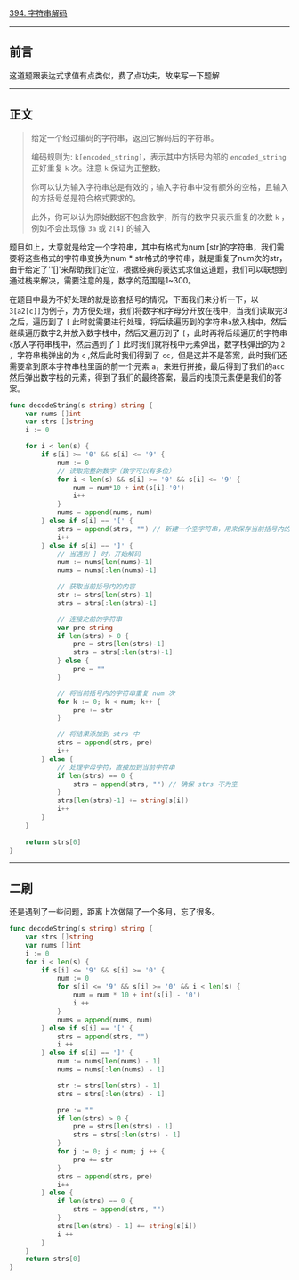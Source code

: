 [394. 字符串解码](https://leetcode.cn/problems/decode-string/)

----

## 前言

这道题跟表达式求值有点类似，费了点功夫，故来写一下题解

----

## 正文

>给定一个经过编码的字符串，返回它解码后的字符串。
>
>编码规则为: `k[encoded_string]`，表示其中方括号内部的 `encoded_string` 正好重复 `k` 次。注意 `k` 保证为正整数。
>
>你可以认为输入字符串总是有效的；输入字符串中没有额外的空格，且输入的方括号总是符合格式要求的。
>
>此外，你可以认为原始数据不包含数字，所有的数字只表示重复的次数 `k` ，例如不会出现像 `3a` 或 `2[4]` 的输入

题目如上，大意就是给定一个字符串，其中有格式为num [str]的字符串，我们需要将这些格式的字符串变换为num * str格式的字符串，就是重复了num次的str，由于给定了''[]'来帮助我们定位，根据经典的表达式求值这道题，我们可以联想到通过栈来解决，需要注意的是，数字的范围是1~300。

在题目中最为不好处理的就是嵌套括号的情况，下面我们来分析一下，以`3[a2[c]]`为例子，为方便处理，我们将数字和字母分开放在栈中，当我们读取完3之后，遍历到了 `[` 此时就需要进行处理，将后续遍历到的字符串`a`放入栈中，然后继续遍历数字2,并放入数字栈中，然后又遍历到了 `[`，此时再将后续遍历的字符串 `c`放入字符串栈中，然后遇到了 `]` 此时我们就将栈中元素弹出，数字栈弹出的为 `2` ，字符串栈弹出的为 `c`  ,然后此时我们得到了 `cc`，但是这并不是答案，此时我们还需要拿到原本字符串栈里面的前一个元素 `a`，来进行拼接，最后得到了我们的`acc`然后弹出数字栈的元素，得到了我们的最终答案，最后的栈顶元素便是我们的答案。

```go
func decodeString(s string) string {
    var nums []int
    var strs []string
    i := 0

    for i < len(s) {
        if s[i] >= '0' && s[i] <= '9' {
            num := 0
            // 读取完整的数字（数字可以有多位）
            for i < len(s) && s[i] >= '0' && s[i] <= '9' {
                num = num*10 + int(s[i]-'0')
                i++
            }
            nums = append(nums, num)
        } else if s[i] == '[' {
            strs = append(strs, "") // 新建一个空字符串，用来保存当前括号内的内容
            i++
        } else if s[i] == ']' {
            // 当遇到 ] 时，开始解码
            num := nums[len(nums)-1]
            nums = nums[:len(nums)-1]

            // 获取当前括号内的内容
            str := strs[len(strs)-1]
            strs = strs[:len(strs)-1]

            // 连接之前的字符串
            var pre string
            if len(strs) > 0 {
                pre = strs[len(strs)-1]
                strs = strs[:len(strs)-1]
            } else {
                pre = ""
            }

            // 将当前括号内的字符串重复 num 次
            for k := 0; k < num; k++ {
                pre += str
            }

            // 将结果添加到 strs 中
            strs = append(strs, pre)
            i++
        } else {
            // 处理字母字符，直接加到当前字符串
            if len(strs) == 0 {
                strs = append(strs, "") // 确保 strs 不为空
            }
            strs[len(strs)-1] += string(s[i])
            i++
        }
    }
    
    return strs[0]
}

```

----

## 二刷

还是遇到了一些问题，距离上次做隔了一个多月，忘了很多。

```go
func decodeString(s string) string {
    var strs []string
    var nums []int
    i := 0
    for i < len(s) {
        if s[i] <= '9' && s[i] >= '0' {
            num := 0
            for s[i] <= '9' && s[i] >= '0' && i < len(s) {
                num = num * 10 + int(s[i] - '0')
                i ++
            }
            nums = append(nums, num)
        } else if s[i] == '[' {
            strs = append(strs, "")
            i ++
        } else if s[i] == ']' {
            num := nums[len(nums) - 1]
            nums = nums[:len(nums) - 1]

            str := strs[len(strs) - 1]
            strs = strs[:len(strs) - 1]

            pre := ""
            if len(strs) > 0 {
                pre = strs[len(strs) - 1]
                strs = strs[:len(strs) - 1]
            }
            for j := 0; j < num; j ++ {
                pre += str
            }
            strs = append(strs, pre)
            i++
        } else {
            if len(strs) == 0 {
                strs = append(strs, "")
            }
            strs[len(strs) - 1] += string(s[i])
            i ++
        }
    }
    return strs[0]
}
```

